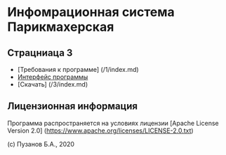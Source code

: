 # Инфомрационная система Парикмахерская
## Страцниаца 3
- [Требования к программе] (/1/index.md)
- [Интерфейс программы](/2/index.md)
- [Скачать] (/3/index.md)
## Лицензионная информация

Программа распространяется на условиях лицензии [Apache License Version 2.0]
(https://www.apache.org/licenses/LICENSE-2.0.txt)

(c) Пузанов Б.А., 2020